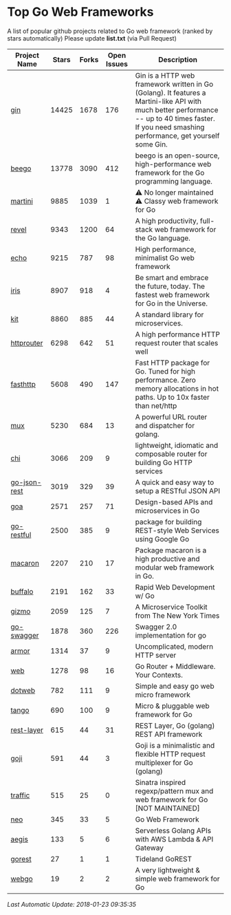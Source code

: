 # Top Go Web Frameworks
A list of popular github projects related to Go web framework (ranked by stars automatically)
Please update **list.txt** (via Pull Request)

| Project Name | Stars | Forks | Open Issues | Description |
| ------------ | ----- | ----- | ----------- | ----------- |
| [gin](https://github.com/gin-gonic/gin) | 14425 | 1678 | 176 | Gin is a HTTP web framework written in Go (Golang). It features a Martini-like API with much better performance -- up to 40 times faster. If you need smashing performance, get yourself some Gin. |
| [beego](https://github.com/astaxie/beego) | 13778 | 3090 | 412 | beego is an open-source, high-performance web framework for the Go programming language. |
| [martini](https://github.com/go-martini/martini) | 9885 | 1039 | 1 | ⚠️ No longer maintained ⚠️  Classy web framework for Go |
| [revel](https://github.com/revel/revel) | 9343 | 1200 | 64 | A high productivity, full-stack web framework for the Go language. |
| [echo](https://github.com/labstack/echo) | 9215 | 787 | 98 | High performance, minimalist Go web framework |
| [iris](https://github.com/kataras/iris) | 8907 | 918 | 4 | Be smart and embrace the future, today. The fastest web framework for Go in the Universe. |
| [kit](https://github.com/go-kit/kit) | 8860 | 885 | 44 | A standard library for microservices. |
| [httprouter](https://github.com/julienschmidt/httprouter) | 6298 | 642 | 51 | A high performance HTTP request router that scales well |
| [fasthttp](https://github.com/valyala/fasthttp) | 5608 | 490 | 147 | Fast HTTP package for Go. Tuned for high performance. Zero memory allocations in hot paths. Up to 10x faster than net/http |
| [mux](https://github.com/gorilla/mux) | 5230 | 684 | 13 | A powerful URL router and dispatcher for golang. |
| [chi](https://github.com/go-chi/chi) | 3066 | 209 | 9 | lightweight, idiomatic and composable router for building Go HTTP services |
| [go-json-rest](https://github.com/ant0ine/go-json-rest) | 3019 | 329 | 39 | A quick and easy way to setup a RESTful JSON API |
| [goa](https://github.com/goadesign/goa) | 2571 | 257 | 71 | Design-based APIs and microservices in Go |
| [go-restful](https://github.com/emicklei/go-restful) | 2500 | 385 | 9 | package for building REST-style Web Services using Google Go |
| [macaron](https://github.com/go-macaron/macaron) | 2207 | 210 | 17 | Package macaron is a high productive and modular web framework in Go. |
| [buffalo](https://github.com/gobuffalo/buffalo) | 2191 | 162 | 33 | Rapid Web Development w/ Go |
| [gizmo](https://github.com/NYTimes/gizmo) | 2059 | 125 | 7 | A Microservice Toolkit from The New York Times |
| [go-swagger](https://github.com/go-swagger/go-swagger) | 1878 | 360 | 226 | Swagger 2.0 implementation for go |
| [armor](https://github.com/labstack/armor) | 1314 | 37 | 9 | Uncomplicated, modern HTTP server |
| [web](https://github.com/gocraft/web) | 1278 | 98 | 16 | Go Router + Middleware. Your Contexts. |
| [dotweb](https://github.com/devfeel/dotweb) | 782 | 111 | 9 | Simple and easy go web micro framework |
| [tango](https://github.com/lunny/tango) | 690 | 100 | 9 | Micro & pluggable web framework for Go |
| [rest-layer](https://github.com/rs/rest-layer) | 615 | 44 | 31 | REST Layer, Go (golang) REST API framework |
| [goji](https://github.com/goji/goji) | 591 | 44 | 3 | Goji is a minimalistic and flexible HTTP request multiplexer for Go (golang) |
| [traffic](https://github.com/pilu/traffic) | 515 | 25 | 0 | Sinatra inspired regexp/pattern mux and web framework for Go [NOT MAINTAINED] |
| [neo](https://github.com/ivpusic/neo) | 345 | 33 | 5 | Go Web Framework |
| [aegis](https://github.com/tmaiaroto/aegis) | 133 | 5 | 6 | Serverless Golang APIs with AWS Lambda & API Gateway |
| [gorest](https://github.com/tideland/gorest) | 27 | 1 | 1 | Tideland GoREST |
| [webgo](https://github.com/bnkamalesh/webgo) | 19 | 2 | 2 | A very lightweight & simple web framework for Go |

*Last Automatic Update: 2018-01-23 09:35:35*